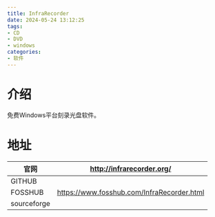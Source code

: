 ```yaml
---
title: InfraRecorder
date: 2024-05-24 13:12:25
tags:
- CD
- DVD
- windows
categories:
- 软件
---
```


# 介绍

免费Windows平台刻录光盘软件。
<!-- more -->

# 地址
| 官网      | http://infrarecorder.org/ |
| ----------- | ----------- |
| GITHUB      |        |
| FOSSHUB     | https://www.fosshub.com/InfraRecorder.html        |
| sourceforge |          |
